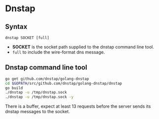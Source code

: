 # Dnstap

## Syntax

`dnstap SOCKET [full]`

* **SOCKET** is the socket path supplied to the dnstap command line tool.
* `full` to include the wire-format dns message.

## Dnstap command line tool

```sh
go get github.com/dnstap/golang-dnstap
cd $GOPATH/src/github.com/dnstap/golang-dnstap/dnstap
go build
./dnstap -u /tmp/dnstap.sock
./dnstap -u /tmp/dnstap.sock -y
```

There is a buffer, expect at least 13 requests before the server sends its dnstap messages to the socket.

